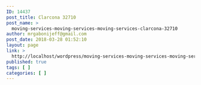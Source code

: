 ```yaml
---
ID: 14437
post_title: Clarcona 32710
post_name: >
  moving-services-moving-services-moving-services-clarcona-32710
author: mrgabonijeff@gmail.com
post_date: 2018-03-28 01:52:10
layout: page
link: >
  http://localhost/wordpress/moving-services-moving-services-moving-services-clarcona-32710/
published: true
tags: [ ]
categories: [ ]
---
```


